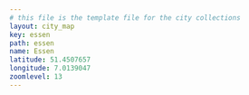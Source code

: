 ```yaml
---
# this file is the template file for the city collections
layout: city_map
key: essen
path: essen
name: Essen
latitude: 51.4507657
longitude: 7.0139047
zoomlevel: 13
---
```

